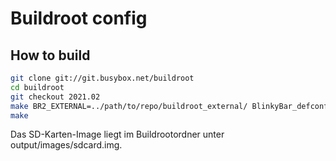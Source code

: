 # Buildroot config

## How to build

```bash
git clone git://git.busybox.net/buildroot
cd buildroot
git checkout 2021.02
make BR2_EXTERNAL=../path/to/repo/buildroot_external/ BlinkyBar_defconfig
make
```

Das SD-Karten-Image liegt im Buildrootordner unter output/images/sdcard.img.
